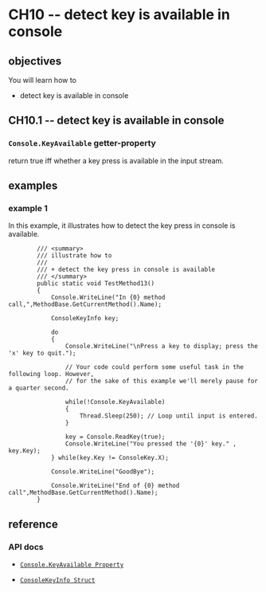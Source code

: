 # CH10 -- detect key is available in console
## objectives
You will learn how to

+ detect key is available in console

## CH10.1 -- detect key is available in console
### `Console.KeyAvailable` getter-property
return true iff whether a key press is available in the input stream.

## examples
### example 1
In this example, it illustrates how to detect the key press in console is available.

```
        /// <summary>
        /// illustrate how to
        /// 
        /// + detect the key press in console is available 
        /// </summary>
        public static void TestMethod13()
        {
            Console.WriteLine("In {0} method call,",MethodBase.GetCurrentMethod().Name);

            ConsoleKeyInfo key;

            do
            {
                Console.WriteLine("\nPress a key to display; press the 'x' key to quit.");

                // Your code could perform some useful task in the following loop. However,
                // for the sake of this example we'll merely pause for a quarter second.

                while(!Console.KeyAvailable)
                {
                    Thread.Sleep(250); // Loop until input is entered.
                }

                key = Console.ReadKey(true);
                Console.WriteLine("You pressed the '{0}' key." , key.Key);
            } while(key.Key != ConsoleKey.X);

            Console.WriteLine("GoodBye");

            Console.WriteLine("End of {0} method call",MethodBase.GetCurrentMethod().Name);
        }
```

## reference
### API docs
+ [`Console.KeyAvailable Property`](https://learn.microsoft.com/en-us/dotnet/api/system.console.keyavailable?view=net-8.0)

+ [`ConsoleKeyInfo Struct`](https://learn.microsoft.com/en-us/dotnet/api/system.consolekeyinfo?view=net-8.0)